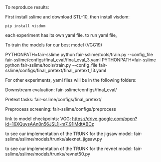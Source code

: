 To reproduce results:

First install sslime and download STL-10, then install visdom:
```
pip install visdom
```

each experiment has its own yaml file. to run yaml file,  

To train the models for our best model (VGG19)

PYTHONPATH=fair-sslime python fair-sslime/tools/train.py --config_file fair-sslime/configs/final_eval/final_eval_3.yaml
PYTHONPATH=fair-sslime python fair-sslime/tools/train.py --config_file fair-sslime/configs/final_pretext/final_pretext_13.yaml

For other experiments, yaml files will be in the following folders:

Downstream evaluation:
fair-sslime/configs/final_eval/

Pretext tasks:
fair-sslime/configs/final_pretext/

Preprocess screening:
fair-sslime/configs/preprocess

link to model checkpoints: 
  VGG: https://drive.google.com/open?id=16XQuysAAn0n56JSL1j-m7_91iMdtABCz
  
to see our implementation of the TRUNK for the jigsaw model:
fair-sslime/sslime/models/trunks/alexnet_jigsaw.py

to see our implementation of the TRUNK for the revnet model:
fair-sslime/sslime/models/trunks/revnet50.py

